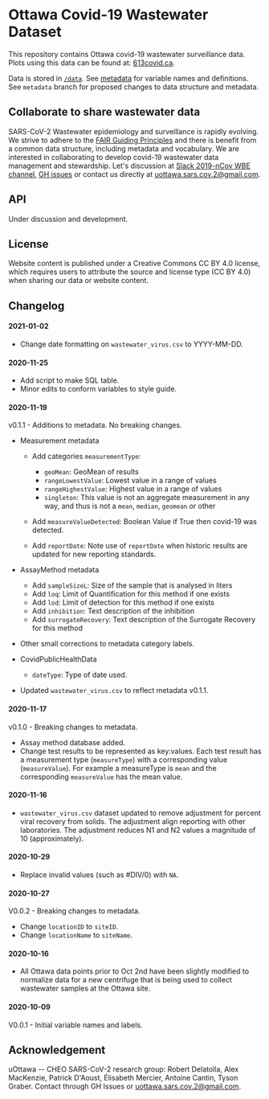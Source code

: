 # Ottawa Covid-19 Wastewater Dataset

This repository contains Ottawa covid-19 wastewater surveillance data. Plots using this data can be found at: [613covid.ca](https://613covid.ca/wastewater).

Data is stored in [`/data`](data/). See [metadata](metadata.md) for variable names and definitions. See `metadata` branch for proposed changes to data structure and metadata.

## Collaborate to share wastewater data

SARS-CoV-2 Wastewater epidemiology and surveillance is rapidly evolving. We strive to adhere to the [FAIR Guiding Principles](https://www.go-fair.org/fair-principles/) and there is benefit from a common data structure, including metadata and vocabulary. We are interested in collaborating to develop covid-19 wastewater data management and stewardship. Let's discussion at [Slack 2019-nCov WBE channel](https://2019-ncovwbe.slack.com), [GH issues](https://github.com/Big-Life-Lab/covid-19-wastewater/issues) or contact us directly at [uottawa.sars.cov.2\@gmail.com](mailto:uottawa.sars.cov.2@gmail.com).

## API

Under discussion and development.

## License

Website content is published under a Creative Commons CC BY 4.0 license, which requires users to attribute the source and license type (CC BY 4.0) when sharing our data or website content.

## Changelog

#### 2021-01-02

-   Change date formatting on `wastewater_virus.csv` to YYYY-MM-DD.

#### 2020-11-25

-   Add script to make SQL table.
-   Minor edits to conform variables to style guide.

#### 2020-11-19

v0.1.1 - Additions to metadata. No breaking changes.

-   Measurement metadata

    -   Add categories `measurementType`:

        -   `geoMean`: GeoMean of results
        -   `rangeLowestValue`: Lowest value in a range of values
        -   `rangeHighestValue`: Highest value in a range of values
        -   `singleton`: This value is not an aggregate measurement in any way, and thus is not a `mean`, `median`, `geomean` or other

    -   Add `measureValueDetected`: Boolean Value if True then covid-19 was detected.

    -   Add `reportDate`: Note use of `reportDate` when historic results are updated for new reporting standards.

-   AssayMethod metadata

    -   Add `sampleSizeL`: Size of the sample that is analysed in liters
    -   Add `loq`: Limit of Quantification for this method if one exists
    -   Add `lod`: Limit of detection for this method if one exists
    -   Add `inhibition`: Text description of the inhibition
    -   Add `surrogateRecovery`: Text description of the Surrogate Recovery for this method

-   Other small corrections to metadata category labels.

-   CovidPublicHealthData

    -   `dateType`: Type of date used.

-   Updated `wastewater_virus.csv` to reflect metadata v0.1.1.

#### 2020-11-17

v0.1.0 - Breaking changes to metadata.

-   Assay method database added.
-   Change test results to be represented as key:values. Each test result has a measurement type (`measureType`) with a corresponding value (`measureValue`). For example a measureType is `mean` and the corresponding `measureValue` has the mean value.

#### 2020-11-16

-   `wastewater_virus.csv` dataset updated to remove adjustment for percent viral recovery from solids. The adjustment align reporting with other laboratories. The adjustment reduces N1 and N2 values a magnitude of 10 (approximately).

#### 2020-10-29

-   Replace invalid values (such as \#DIV/0) with `NA`.

#### 2020-10-27

V0.0.2 - Breaking changes to metadata.

-   Change `locationID` to `siteID`.
-   Change `locationName` to `siteName`.

#### 2020-10-16

-   All Ottawa data points prior to Oct 2nd have been slightly modified to normalize data for a new centrifuge that is being used to collect wastewater samples at the Ottawa site.

#### 2020-10-09

V0.0.1 - Initial variable names and labels.

## Acknowledgement

uOttawa -- CHEO SARS-CoV-2 research group: Robert Delatolla, Alex MacKenzie, Patrick D'Aoust, Élisabeth Mercier, Antoine Cantin, Tyson Graber. Contact through GH Issues or [uottawa.sars.cov.2\@gmail.com](mailto:uottawa.sars.cov.2@gmail.com).
